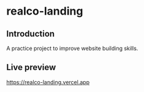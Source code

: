 # realco-landing

## Introduction

A practice project to improve website building skills.

## Live preview

https://realco-landing.vercel.app
